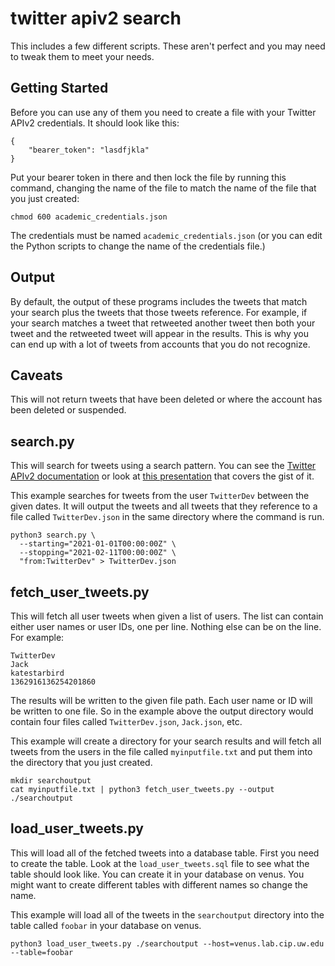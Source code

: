 # twitter apiv2 search

This includes a few different scripts. These aren't perfect and you may need to
tweak them to meet your needs.

## Getting Started

Before you can use any of them you need to create a file with your Twitter
APIv2 credentials. It should look like this:

```jsonfile
{
    "bearer_token": "lasdfjkla"
}
```

Put your bearer token in there and then lock the file by running this command,
changing the name of the file to match the name of the file that you just
created:

```
chmod 600 academic_credentials.json
```

The credentials must be named `academic_credentials.json` (or you can edit the
Python scripts to change the name of the credentials file.)

## Output

By default, the output of these programs includes the tweets that match your
search plus the tweets that those tweets reference. For example, if your search
matches a tweet that retweeted another tweet then both your tweet and the
retweeted tweet will appear in the results. This is why you can end up with a
lot of tweets from accounts that you do not recognize.

## Caveats

This will not return tweets that have been deleted or where the account has
been deleted or suspended.

## search.py

This will search for tweets using a search pattern. You can see the [Twitter APIv2 documentation](https://developer.twitter.com/en/docs/twitter-api/tweets/search/introduction) or look at [this presentation](https://docs.google.com/presentation/d/13BMR4N5xlYLR6HRyjOJ6UJgG3KH6jV828uARnZK8EJQ/edit?usp=sharing) that covers the gist of it.

This example searches for tweets from the user `TwitterDev` between the given
dates. It will output the tweets and all tweets that they reference to a file
called `TwitterDev.json` in the same directory where the command is run.

```
python3 search.py \
  --starting="2021-01-01T00:00:00Z" \
  --stopping="2021-02-11T00:00:00Z" \
  "from:TwitterDev" > TwitterDev.json
```

## fetch_user_tweets.py

This will fetch all user tweets when given a list of users. The list can
contain either user names or user IDs, one per line. Nothing else can be on the
line. For example:

```
TwitterDev
Jack
katestarbird
1362916136254201860
```

The results will be written to the given file path. Each user name or ID will
be written to one file. So in the example above the output directory would
contain four files called `TwitterDev.json`, `Jack.json`, etc.

This example will create a directory for your search results and will fetch
all tweets from the users in the file called `myinputfile.txt` and put them
into the directory that you just created.

```
mkdir searchoutput
cat myinputfile.txt | python3 fetch_user_tweets.py --output ./searchoutput
```

## load_user_tweets.py

This will load all of the fetched tweets into a database table. First you need
to create the table. Look at the `load_user_tweets.sql` file to see what the
table should look like. You can create it in your database on venus. You might
want to create different tables with different names so change the name.

This example will load all of the tweets in the `searchoutput` directory into
the table called `foobar` in your database on venus.

```
python3 load_user_tweets.py ./searchoutput --host=venus.lab.cip.uw.edu --table=foobar
```
